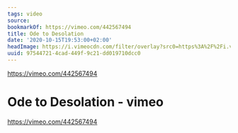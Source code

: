 ```yaml
---
tags: video
source:
bookmarkOf: https://vimeo.com/442567494
title: Ode to Desolation
date: '2020-10-15T19:53:00+02:00'
headImage: https://i.vimeocdn.com/filter/overlay?src0=https%3A%2F%2Fi.vimeocdn.com%2Fvideo%2F931850551-07df9e1d2817203f3a70dd16e975d1578b3400e1c0e5f9c4bcb8f036dc794dce-d_1280x720&src1=https%3A%2F%2Ff.vimeocdn.com%2Fimages_v6%2Fshare%2Fplay_icon_overlay.png
uuid: 97544721-4cad-449f-9c21-dd019710dcc0
---
```


https://vimeo.com/442567494

# Ode to Desolation - vimeo
https://vimeo.com/442567494
